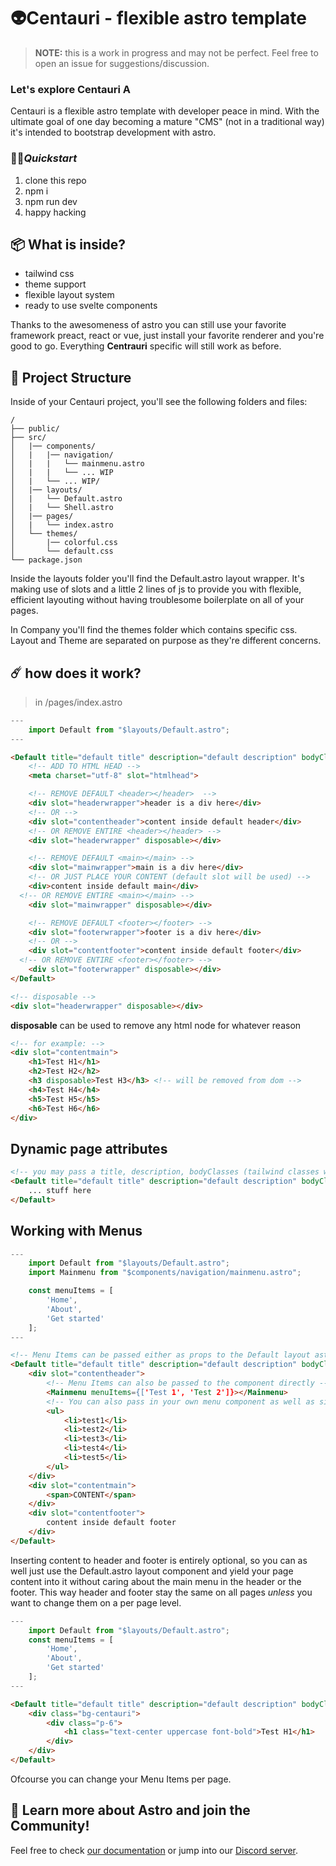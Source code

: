 # 👽Centauri - flexible astro template

> **NOTE:** this is a work in progress and may not be perfect. Feel free to open an issue for suggestions/discussion.

### **Let's explore Centauri A**

Centauri is a flexible astro template with developer peace in mind. With the ultimate goal of one day becoming a mature "CMS" (not in a traditional way) it's intended to bootstrap development with astro.

### 🧑‍🚀*Quickstart*

1. clone this repo  
2. npm i  
3. npm run dev
4. happy hacking

## 📦 What is inside?

- tailwind css
- theme support
- flexible layout system
- ready to use svelte components

Thanks to the awesomeness of astro you can still use your favorite framework preact, react or vue, just install your favorite renderer and you're good to go. Everything **Centrauri** specific will still work as before.

## 🚀 Project Structure

Inside of your Centauri project, you'll see the following folders and files:

```
/
├── public/
├── src/
│   |── components/
│   |   |── navigation/
│   |   |   └── mainmenu.astro
│   |   |   └── ... WIP
│   |   └── ... WIP/
│   |── layouts/
│   |   └── Default.astro
│   |   └── Shell.astro
│   |── pages/
│   |   └── index.astro
│   └── themes/
│       |── colorful.css
│       └── default.css
└── package.json
```
Inside the layouts folder you'll find the Default.astro layout wrapper. It's making use of slots and a little 2 lines of js to provide you with flexible, efficient layouting without having troublesome boilerplate on all of your pages.

In Company you'll find the themes folder which contains specific css. Layout and Theme are separated on purpose as they're different concerns.

## ☄️ how does it work?
> in /pages/index.astro
```js
---
	import Default from "$layouts/Default.astro";
---
```
```html
<Default title="default title" description="default description" bodyClasses="default">
 	<!-- ADD TO HTML HEAD --> 
	<meta charset="utf-8" slot="htmlhead">

 	<!-- REMOVE DEFAULT <header></header>  --> 
	<div slot="headerwrapper">header is a div here</div>
	<!-- OR -->
	<div slot="contentheader">content inside default header</div>
	<!-- OR REMOVE ENTIRE <header></header> -->
	<div slot="headerwrapper" disposable></div>

 	<!-- REMOVE DEFAULT <main></main> -->
	<div slot="mainwrapper">main is a div here</div>
	<!-- OR JUST PLACE YOUR CONTENT (default slot will be used) -->
	<div>content inside default main</div>
  <!-- OR REMOVE ENTIRE <main></main> -->
	<div slot="mainwrapper" disposable></div>

 	<!-- REMOVE DEFAULT <footer></footer> -->
	<div slot="footerwrapper">footer is a div here</div>
	<!-- OR -->
	<div slot="contentfooter">content inside default footer</div>
  <!-- OR REMOVE ENTIRE <footer></footer> -->
	<div slot="footerwrapper" disposable></div>
</Default>

<!-- disposable -->
<div slot="headerwrapper" disposable></div> 
```
**disposable** can be used to remove any html node for whatever reason
```html
<!-- for example: -->
<div slot="contentmain">
	<h1>Test H1</h1>
	<h2>Test H2</h2>
	<h3 disposable>Test H3</h3> <!-- will be removed from dom -->
	<h4>Test H4</h4>
	<h5>Test H5</h5>
	<h6>Test H6</h6>
</div>
```
## Dynamic page attributes
```html
<!-- you may pass a title, description, bodyClasses (tailwind classes work too!) or the theme to use (themes folder) into the Default layout component -->
<Default title="default title" description="default description" bodyClasses="bg-red-600" theme="colorful">
    ... stuff here
</Default>
```

## Working with Menus
```js
---
	import Default from "$layouts/Default.astro";
	import Mainmenu from "$components/navigation/mainmenu.astro";

	const menuItems = [
		'Home',
		'About',
		'Get started'
	];
---
```
```html
<!-- Menu Items can be passed either as props to the Default layout astro component -->
<Default title="default title" description="default description" bodyClasses="default" theme="colorful" menuItems={menuItems}>
	<div slot="contentheader">
		<!-- Menu Items can also be passed to the component directly -->
		<Mainmenu menuItems={['Test 1', 'Test 2']}></Mainmenu>
		<!-- You can also pass in your own menu component as well as simple html -->
		<ul>
			<li>test1</li>
			<li>test2</li>
			<li>test3</li>
			<li>test4</li>
			<li>test5</li>
		</ul>
	</div>
	<div slot="contentmain">
		<span>CONTENT</span>
	</div>
	<div slot="contentfooter">
		content inside default footer
	</div>
</Default>
```
Inserting content to header and footer is entirely optional, so you can as well just use the Default.astro layout component and yield your page content into it without caring about the main menu in the header or the footer. This way header and footer stay the same on all pages *unless* you want to change them on a per page level.

```js
---
	import Default from "$layouts/Default.astro";
	const menuItems = [
		'Home',
		'About',
		'Get started'
	];
---
```
```html
<Default title="default title" description="default description" bodyClasses="default" menuItems={menuItems}>
	<div class="bg-centauri">
		<div class="p-6">
			<h1 class="text-center uppercase font-bold">Test H1</h1>
		</div>
	</div>
</Default>
```
Ofcourse you can change your Menu Items per page.  

## 👀 Learn more about Astro and join the Community!  

Feel free to check [our documentation](https://github.com/withastro/astro) or jump into our [Discord server](https://astro.build/chat).
